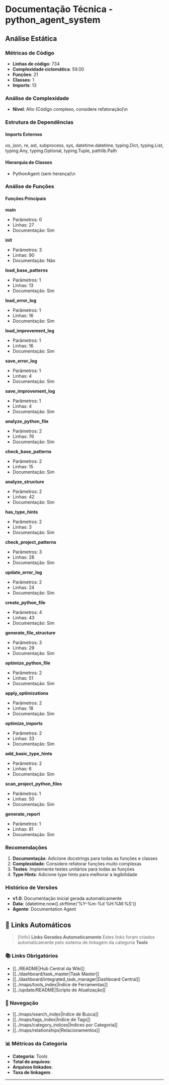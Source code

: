 # Documentação Técnica - python_agent_system

## Análise Estática

### Métricas de Código
- **Linhas de código**: 734
- **Complexidade ciclomática**: 59.00
- **Funções**: 21
- **Classes**: 1
- **Imports**: 13

### Análise de Complexidade
- **Nível**: Alto (Código complexo, considere refatoração)\n
### Estrutura de Dependências

#### Imports Externos
os, json, re, ast, subprocess, sys, datetime.datetime, typing.Dict, typing.List, typing.Any, typing.Optional, typing.Tuple, pathlib.Path

#### Hierarquia de Classes
- PythonAgent (sem herança)\n
### Análise de Funções

#### Funções Principais
**main**
- Parâmetros: 0
- Linhas: 27
- Documentação: Sim

**__init__**
- Parâmetros: 3
- Linhas: 90
- Documentação: Não

**load_base_patterns**
- Parâmetros: 1
- Linhas: 13
- Documentação: Sim

**load_error_log**
- Parâmetros: 1
- Linhas: 16
- Documentação: Sim

**load_improvement_log**
- Parâmetros: 1
- Linhas: 16
- Documentação: Sim

**save_error_log**
- Parâmetros: 1
- Linhas: 4
- Documentação: Sim

**save_improvement_log**
- Parâmetros: 1
- Linhas: 4
- Documentação: Sim

**analyze_python_file**
- Parâmetros: 2
- Linhas: 76
- Documentação: Sim

**check_base_patterns**
- Parâmetros: 2
- Linhas: 15
- Documentação: Sim

**analyze_structure**
- Parâmetros: 2
- Linhas: 42
- Documentação: Sim

**has_type_hints**
- Parâmetros: 2
- Linhas: 3
- Documentação: Sim

**check_project_patterns**
- Parâmetros: 3
- Linhas: 28
- Documentação: Sim

**update_error_log**
- Parâmetros: 2
- Linhas: 24
- Documentação: Sim

**create_python_file**
- Parâmetros: 4
- Linhas: 43
- Documentação: Sim

**generate_file_structure**
- Parâmetros: 3
- Linhas: 29
- Documentação: Sim

**optimize_python_file**
- Parâmetros: 2
- Linhas: 51
- Documentação: Sim

**apply_optimizations**
- Parâmetros: 2
- Linhas: 18
- Documentação: Sim

**optimize_imports**
- Parâmetros: 2
- Linhas: 33
- Documentação: Sim

**add_basic_type_hints**
- Parâmetros: 2
- Linhas: 6
- Documentação: Sim

**scan_project_python_files**
- Parâmetros: 1
- Linhas: 50
- Documentação: Sim

**generate_report**
- Parâmetros: 1
- Linhas: 81
- Documentação: Sim

### Recomendações

1. **Documentação**: Adicione docstrings para todas as funções e classes
2. **Complexidade**: Considere refatorar funções muito complexas
3. **Testes**: Implemente testes unitários para todas as funções
4. **Type Hints**: Adicione type hints para melhorar a legibilidade

### Histórico de Versões

- **v1.0**: Documentação inicial gerada automaticamente
- **Data**: {datetime.now().strftime('%Y-%m-%d %H:%M:%S')}
- **Agente**: Documentation Agent


## 🔗 **Links Automáticos**

> [!info] **Links Gerados Automaticamente**
> Estes links foram criados automaticamente pelo sistema de linkagem da categoria **Tools**

### **📚 Links Obrigatórios**
- [[../README|Hub Central da Wiki]]
- [[../dashboard/task_master|Task Master]]
- [[../dashboard/integrated_task_manager|Dashboard Central]]
- [[../maps/tools_index|Índice de Ferramentas]]
- [[../update/README|Scripts de Atualização]]

### **🧭 Navegação**
- [[../maps/search_index|Índice de Busca]]
- [[../maps/tags_index|Índice de Tags]]
- [[../maps/category_indices|Índices por Categoria]]
- [[../maps/relationships|Relacionamentos]]

### **📊 Métricas da Categoria**
- **Categoria**: Tools
- **Total de arquivos**: <!-- Contador automático -->
- **Arquivos linkados**: <!-- Contador automático -->
- **Taxa de linkagem**: <!-- Percentual automático -->

---

